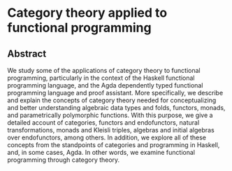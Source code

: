 # Category theory applied to functional programming

## Abstract

We study some of the applications of category theory to functional
programming, particularly in the context of the Haskell functional
programming language, and the Agda dependently typed functional
programming language and proof assistant. More specifically, we
describe and explain the concepts of category theory needed for
conceptualizing and better understanding algebraic data types and
folds, functors, monads, and parametrically polymorphic functions.
With this purpose, we give a detailed account of categories, functors
and endofunctors, natural transformations, monads and Kleisli triples,
algebras and initial algebras over endofunctors, among others. In
addition, we explore all of these concepts from the standpoints of
categories and programming in Haskell, and, in some cases, Agda. In
other words, we examine functional programming through category
theory.
